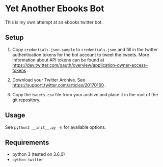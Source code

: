 # Yet Another Ebooks Bot
This is my own attempt at an ebooks twitter bot.

## Setup
1. Copy `credentials.json.sample` to `credentials.json` and fill in the twitter
authentication tokens for the bot account to tweet the tweets. More information
about API tokens can be found at https://dev.twitter.com/oauth/overview/application-owner-access-tokens .

2. Download your Twitter Archive. See https://support.twitter.com/articles/20170160 .

3. Copy the `tweets.csv` file from your archive and place it in the root of the
git repository.

## Usage
See `python3 __init__.py -h` for available options.

## Requirements
* python 3 (tested on 3.6.0)
* `python-twitter`
